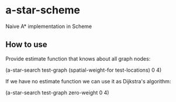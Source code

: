 a-star-scheme
=============

Naive A* implementation in Scheme

How to use
----------

Provide estimate function that knows about all graph nodes:

(a-star-search test-graph (spatial-weight-for test-locations) 0 4)

If we have no estimate function we can use it as Dijkstra's algorithm:

(a-star-search test-graph zero-weight 0 4)
